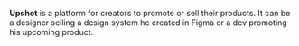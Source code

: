 <b>Upshot</b> is a platform for creators to promote or sell their products. It can be a designer selling a design system he created in Figma or a dev promoting his upcoming product.
